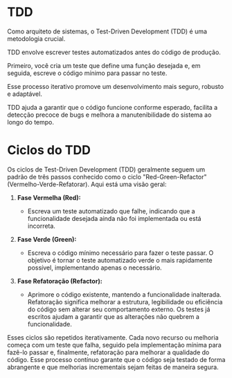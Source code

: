 # TDD

Como arquiteto de sistemas, o Test-Driven Development (TDD) é uma metodologia crucial. 

TDD envolve escrever testes automatizados antes do código de produção. 

Primeiro, você cria um teste que define uma função desejada e, em seguida, escreve o código mínimo para passar no teste. 

Esse processo iterativo promove um desenvolvimento mais seguro, robusto e adaptável. 

TDD ajuda a garantir que o código funcione conforme esperado, facilita a detecção precoce de bugs e melhora a manutenibilidade do sistema ao longo do tempo.

# Ciclos do TDD

Os ciclos de Test-Driven Development (TDD) geralmente seguem um padrão de três passos conhecido como o ciclo "Red-Green-Refactor" (Vermelho-Verde-Refatorar). Aqui está uma visão geral:

1. **Fase Vermelha (Red):**
   - Escreva um teste automatizado que falhe, indicando que a funcionalidade desejada ainda não foi implementada ou está incorreta.

2. **Fase Verde (Green):**
   - Escreva o código mínimo necessário para fazer o teste passar. O objetivo é tornar o teste automatizado verde o mais rapidamente possível, implementando apenas o necessário.

3. **Fase Refatoração (Refactor):**
   - Aprimore o código existente, mantendo a funcionalidade inalterada. Refatoração significa melhorar a estrutura, legibilidade ou eficiência do código sem alterar seu comportamento externo. Os testes já escritos ajudam a garantir que as alterações não quebrem a funcionalidade.

Esses ciclos são repetidos iterativamente. Cada novo recurso ou melhoria começa com um teste que falha, seguido pela implementação mínima para fazê-lo passar e, finalmente, refatoração para melhorar a qualidade do código. Esse processo contínuo garante que o código seja testado de forma abrangente e que melhorias incrementais sejam feitas de maneira segura.
